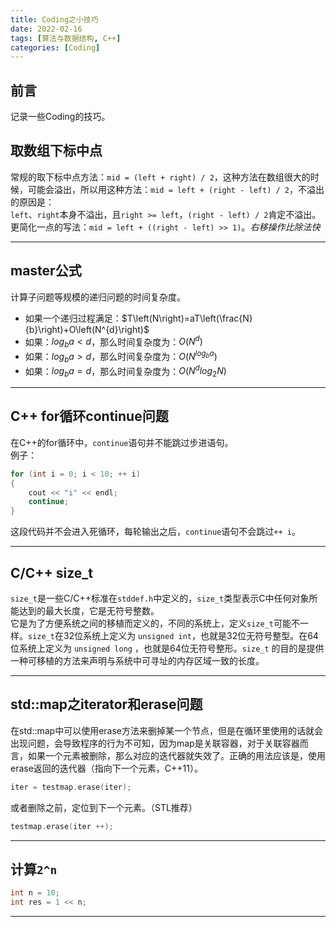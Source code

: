 ```yaml
---
title: Coding之小技巧
date: 2022-02-16
tags: [算法与数据结构, C++]
categories: [Coding]
---
```


## 前言
记录一些Coding的技巧。

## 取数组下标中点
常规的取下标中点方法：`mid = (left + right) / 2`，这种方法在数组很大的时候，可能会溢出，所以用这种方法：`mid = left + (right - left) / 2`，不溢出的原因是：  
`left`、`right`本身不溢出，且`right >= left`，`(right - left) / 2`肯定不溢出。  
更简化一点的写法：`mid = left + ((right - left) >> 1)`。*右移操作比除法快*

-----

## master公式
计算子问题等规模的递归问题的时间复杂度。  
- 如果一个递归过程满足：$T\left(N\right)=aT\left(\frac{N}{b}\right)+O\left(N^{d}\right)$
- 如果：$log_{b}a<d$，那么时间复杂度为：$O\left(N^{d}\right)$
- 如果：$log_{b}a>d$，那么时间复杂度为：$O\left(N^{log_{b}a}\right)$
- 如果：$log_{b}a=d$，那么时间复杂度为：$O\left(N^{d}log_{2}N\right)$

-----

## C++ for循环continue问题
在C++的for循环中，`continue`语句并不能跳过步进语句。  
例子：  
```cpp
for (int i = 0; i < 10; ++ i)
{
	cout << "i" << endl;
	continue;
}
```
这段代码并不会进入死循环，每轮输出之后，`continue`语句不会跳过`++ i`。

-----

## C/C++ size_t
`size_t`是一些C/C++标准在`stddef.h`中定义的，`size_t`类型表示C中任何对象所能达到的最大长度，它是无符号整数。  
它是为了方便系统之间的移植而定义的，不同的系统上，定义`size_t`可能不一样。`size_t`在32位系统上定义为 `unsigned int`，也就是32位无符号整型。在64位系统上定义为 `unsigned long` ，也就是64位无符号整形。`size_t` 的目的是提供一种可移植的方法来声明与系统中可寻址的内存区域一致的长度。

-----

## std::map之iterator和erase问题
在std::map中可以使用erase方法来删掉某一个节点，但是在循环里使用的话就会出现问题，会导致程序的行为不可知，因为map是关联容器，对于关联容器而言，如果一个元素被删除，那么对应的迭代器就失效了。正确的用法应该是，使用erase返回的迭代器（指向下一个元素，C++11）。  
```cpp
iter = testmap.erase(iter);
```
或者删除之前，定位到下一个元素。（STL推荐）  
```cpp
testmap.erase(iter ++);
```

-----

## 计算`2^n`
```cpp
int n = 10;
int res = 1 << n;
```

-----